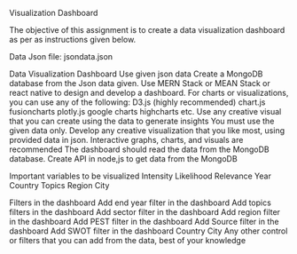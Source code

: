 Visualization Dashboard


The objective of this assignment is to create a data visualization dashboard as per as instructions given below. 

Data
Json file: jsondata.json

Data Visualization Dashboard
Use given json data
Create a MongoDB database from the Json data given.
Use MERN Stack or MEAN Stack or react native to design and develop a dashboard. 
For charts or visualizations, you can use any of the following:
D3.js (highly recommended) 
chart.js
fusioncharts
plotly.js
google charts
highcharts
etc.
Use any creative visual that you can create using the data to generate insights
You must use the given data only.
Develop any creative visualization that you like most, using provided data in json.
Interactive graphs, charts, and visuals are recommended
The dashboard should read the data from the MongoDB database.
Create API in node,js to get data from the MongoDB

Important variables to be visualized
Intensity
Likelihood
Relevance
Year
Country
Topics
Region
City 

Filters in the dashboard
Add end year filter in the dashboard
Add topics filters in the dashboard
Add sector filter in the dashboard
Add region filter in the dashboard
Add PEST filter in the dashboard
Add Source filter in the dashboard
Add SWOT filter in the dashboard
Country
City
Any other control or filters that you can add from the data, best of your knowledge 
